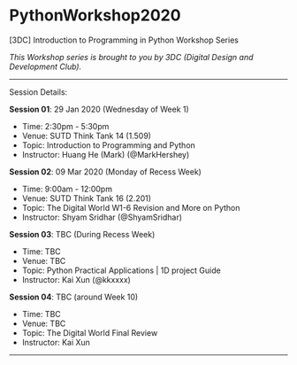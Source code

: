 # PythonWorkshop2020
[3DC] Introduction to Programming in Python Workshop Series

*This Workshop series is brought to you by 3DC (Digital Design and Development Club).*

---
Session Details:

**Session 01**: 29 Jan 2020 (Wednesday of Week 1)
- Time: 2:30pm - 5:30pm
- Venue: SUTD Think Tank 14 (1.509)
- Topic: Introduction to Programming and Python
- Instructor: Huang He (Mark) (@MarkHershey)

**Session 02**: 09 Mar 2020 (Monday of Recess Week)
- Time: 9:00am - 12:00pm
- Venue: SUTD Think Tank 16 (2.201)
- Topic: The Digital World W1-6 Revision and More on Python
- Instructor: Shyam Sridhar (@ShyamSridhar)

**Session 03**: TBC (During Recess Week)
- Time: TBC
- Venue: TBC
- Topic: Python Practical Applications | 1D project Guide
- Instructor: Kai Xun (@kkxxxx)

**Session 04**: TBC (around Week 10)
- Time: TBC
- Venue: TBC
- Topic: The Digital World Final Review
- Instructor: Kai Xun
---
